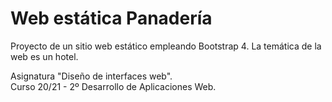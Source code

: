 # Web estática Panadería
Proyecto de un sitio web estático empleando Bootstrap 4.
La temática de la web es un hotel.

Asignatura "Diseño de interfaces web".  
Curso 20/21 - 2º Desarrollo de Aplicaciones Web.